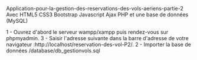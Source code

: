 Application-pour-la-gestion-des-reservations-des-vols-aeriens-partie-2
Avec HTML5 CSS3 Bootstrap Javascript Ajax PHP et une base de données (MySQL)

1 - Ouvrez d'abord le serveur wampp/xampp puis rendez-vous sur phpmyadmin.
3 - Saisir l'adresse suivante dans la barre d'adresse de votre navigateur :http://localhost/reservation-des-vol-P2/.
2 - Importer la base de données /database/db_gestionvols.sql
